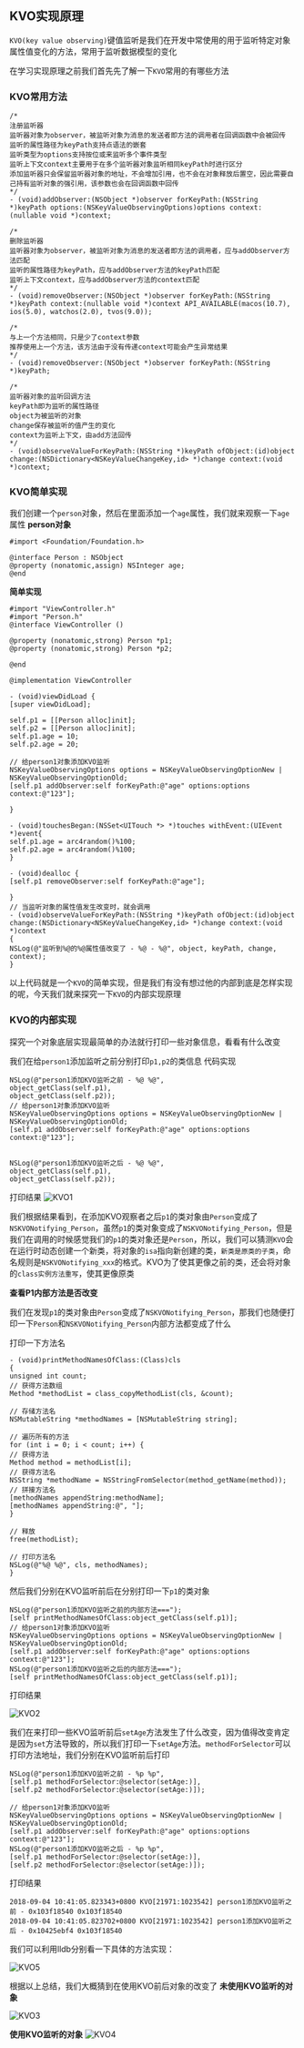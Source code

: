 ## KVO实现原理

`KVO(key value observing)`键值监听是我们在开发中常使用的用于监听特定对象属性值变化的方法，常用于监听数据模型的变化 

在学习实现原理之前我们首先先了解一下`KVO`常用的有哪些方法

### KVO常用方法
```
/*
注册监听器
监听器对象为observer，被监听对象为消息的发送者即方法的调用者在回调函数中会被回传
监听的属性路径为keyPath支持点语法的嵌套
监听类型为options支持按位或来监听多个事件类型
监听上下文context主要用于在多个监听器对象监听相同keyPath时进行区分
添加监听器只会保留监听器对象的地址，不会增加引用，也不会在对象释放后置空，因此需要自己持有监听对象的强引用，该参数也会在回调函数中回传
*/
- (void)addObserver:(NSObject *)observer forKeyPath:(NSString *)keyPath options:(NSKeyValueObservingOptions)options context:(nullable void *)context;

/*
删除监听器
监听器对象为observer，被监听对象为消息的发送者即方法的调用者，应与addObserver方法匹配
监听的属性路径为keyPath，应与addObserver方法的keyPath匹配
监听上下文context，应与addObserver方法的context匹配
*/
- (void)removeObserver:(NSObject *)observer forKeyPath:(NSString *)keyPath context:(nullable void *)context API_AVAILABLE(macos(10.7), ios(5.0), watchos(2.0), tvos(9.0));

/*
与上一个方法相同，只是少了context参数
推荐使用上一个方法，该方法由于没有传递context可能会产生异常结果
*/
- (void)removeObserver:(NSObject *)observer forKeyPath:(NSString *)keyPath;

/*
监听器对象的监听回调方法
keyPath即为监听的属性路径
object为被监听的对象
change保存被监听的值产生的变化
context为监听上下文，由add方法回传
*/
- (void)observeValueForKeyPath:(NSString *)keyPath ofObject:(id)object change:(NSDictionary<NSKeyValueChangeKey,id> *)change context:(void *)context;

```
### KVO简单实现
我们创建一个`person`对象，然后在里面添加一个`age`属性，我们就来观察一下`age`属性
**person对象**

```
#import <Foundation/Foundation.h>

@interface Person : NSObject
@property (nonatomic,assign) NSInteger age;
@end

```
**简单实现**
```
#import "ViewController.h"
#import "Person.h"
@interface ViewController ()

@property (nonatomic,strong) Person *p1;
@property (nonatomic,strong) Person *p2;

@end

@implementation ViewController

- (void)viewDidLoad {
[super viewDidLoad];

self.p1 = [[Person alloc]init];
self.p2 = [[Person alloc]init];
self.p1.age = 10;
self.p2.age = 20;

// 给person1对象添加KVO监听
NSKeyValueObservingOptions options = NSKeyValueObservingOptionNew | NSKeyValueObservingOptionOld;
[self.p1 addObserver:self forKeyPath:@"age" options:options context:@"123"];

}

- (void)touchesBegan:(NSSet<UITouch *> *)touches withEvent:(UIEvent *)event{
self.p1.age = arc4random()%100;
self.p2.age = arc4random()%100;
}

- (void)dealloc {
[self.p1 removeObserver:self forKeyPath:@"age"];

}
// 当监听对象的属性值发生改变时，就会调用
- (void)observeValueForKeyPath:(NSString *)keyPath ofObject:(id)object change:(NSDictionary<NSKeyValueChangeKey,id> *)change context:(void *)context
{
NSLog(@"监听到%@的%@属性值改变了 - %@ - %@", object, keyPath, change, context);
}

```
以上代码就是一个`KVO`的简单实现，但是我们有没有想过他的内部到底是怎样实现的呢，今天我们就来探究一下`KVO`的内部实现原理

### KVO的内部实现
探究一个对象底层实现最简单的办法就行打印一些对象信息，看看有什么改变

我们在给`person1`添加监听之前分别打印`p1,p2`的类信息
代码实现
```
NSLog(@"person1添加KVO监听之前 - %@ %@",
object_getClass(self.p1),
object_getClass(self.p2));
// 给person1对象添加KVO监听
NSKeyValueObservingOptions options = NSKeyValueObservingOptionNew | NSKeyValueObservingOptionOld;
[self.p1 addObserver:self forKeyPath:@"age" options:options context:@"123"];


NSLog(@"person1添加KVO监听之后 - %@ %@",
object_getClass(self.p1),
object_getClass(self.p2));
```

打印结果
![KVO1](https://github.com/SunshineBrother/JHBlog/blob/master/iOS知识点/images/KVO1.png)

我们根据结果看到，在添加KVO观察者之后`p1`的类对象由`Person`变成了`NSKVONotifying_Person`，虽然`p1`的类对象变成了`NSKVONotifying_Person`，但是我们在调用的时候感觉我们的`p1`的类对象还是`Person`，所以，我们可以猜测`KVO`会在运行时动态创建一个新类，将对象的`isa`指向新创建的类，`新类是原类的子类`，命名规则是`NSKVONotifying_xxx`的格式。KVO为了使其更像之前的类，还会将对象的`class实例方法重写`，使其更像原类


 **查看P1内部方法是否改变**

我们在发现`p1`的类对象由`Person`变成了`NSKVONotifying_Person`，那我们也随便打印一下`Person`和`NSKVONotifying_Person`内部方法都变成了什么

打印一下方法名
```
- (void)printMethodNamesOfClass:(Class)cls
{
unsigned int count;
// 获得方法数组
Method *methodList = class_copyMethodList(cls, &count);

// 存储方法名
NSMutableString *methodNames = [NSMutableString string];

// 遍历所有的方法
for (int i = 0; i < count; i++) {
// 获得方法
Method method = methodList[i];
// 获得方法名
NSString *methodName = NSStringFromSelector(method_getName(method));
// 拼接方法名
[methodNames appendString:methodName];
[methodNames appendString:@", "];
}

// 释放
free(methodList);

// 打印方法名
NSLog(@"%@ %@", cls, methodNames);
}
```

然后我们分别在KVO监听前后在分别打印一下`p1`的类对象
```
NSLog(@"person1添加KVO监听之前的内部方法===");
[self printMethodNamesOfClass:object_getClass(self.p1)];
// 给person1对象添加KVO监听
NSKeyValueObservingOptions options = NSKeyValueObservingOptionNew | NSKeyValueObservingOptionOld;
[self.p1 addObserver:self forKeyPath:@"age" options:options context:@"123"];
NSLog(@"person1添加KVO监听之后的内部方法===");
[self printMethodNamesOfClass:object_getClass(self.p1)];
```

打印结果

![KVO2](https://github.com/SunshineBrother/JHBlog/blob/master/iOS知识点/images/KVO2.png)
 
我们在来打印一些KVO监听前后`setAge`方法发生了什么改变，因为值得改变肯定是因为`set`方法导致的，所以我们打印一下`setAge`方法。`methodForSelector`可以打印方法地址，我们分别在KVO监听前后打印

```
NSLog(@"person1添加KVO监听之前 - %p %p",
[self.p1 methodForSelector:@selector(setAge:)],
[self.p2 methodForSelector:@selector(setAge:)]);

// 给person1对象添加KVO监听
NSKeyValueObservingOptions options = NSKeyValueObservingOptionNew | NSKeyValueObservingOptionOld;
[self.p1 addObserver:self forKeyPath:@"age" options:options context:@"123"];
NSLog(@"person1添加KVO监听之后 - %p %p",
[self.p1 methodForSelector:@selector(setAge:)],
[self.p2 methodForSelector:@selector(setAge:)]);
```

打印结果
```
2018-09-04 10:41:05.823343+0800 KVO[21971:1023542] person1添加KVO监听之前 - 0x103f18540 0x103f18540
2018-09-04 10:41:05.823702+0800 KVO[21971:1023542] person1添加KVO监听之后 - 0x10425ebf4 0x103f18540

```
我们可以利用lldb分别看一下具体的方法实现：

![KVO5](https://github.com/SunshineBrother/JHBlog/blob/master/iOS知识点/images/KVO5.png)


根据以上总结，我们大概猜到在使用KVO前后对象的改变了
**未使用KVO监听的对象**

![KVO3](https://github.com/SunshineBrother/JHBlog/blob/master/iOS知识点/images/KVO3.png)

**使用KVO监听的对象**
![KVO4](https://github.com/SunshineBrother/JHBlog/blob/master/iOS知识点/images/KVO4.png)






